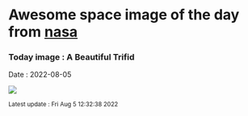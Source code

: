
# Awesome space image of the day from [nasa](https://api.nasa.gov/)

### Today image : A Beautiful Trifid

Date : 2022-08-05


![](https://apod.nasa.gov/apod/image/2208/M20-Trifid-Nebula-1024.jpg)

<small>Latest update : Fri Aug  5 12:32:38 2022</small>


